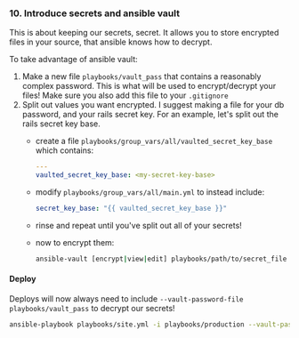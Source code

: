 ### 10. Introduce secrets and ansible vault

This is about keeping our secrets, secret. It allows you to store encrypted
files in your source, that ansible knows how to decrypt.

To take advantage of ansible vault:

1. Make a new file `playbooks/vault_pass` that contains a reasonably complex
   password. This is what will be used to encrypt/decrypt your files! Make
   sure you also add this file to your `.gitignore`
2. Split out values you want encrypted. I suggest making a file for your db
   password, and your rails secret key. For an example, let's split out the
   rails secret key base.
   - create a file `playbooks/group_vars/all/vaulted_secret_key_base` which
     contains:

     ```yml
     ---
     vaulted_secret_key_base: <my-secret-key-base>
     ```
   - modify `playbooks/group_vars/all/main.yml` to instead include:

     ```yml
     secret_key_base: "{{ vaulted_secret_key_base }}"
     ```
   - rinse and repeat until you've split out all of your secrets!
   - now to encrypt them:

     ```bash
     ansible-vault [encrypt|view|edit] playbooks/path/to/secret_file --vault-password-file playbooks/vault_pass
     ```

#### Deploy

Deploys will now always need to include
`--vault-password-file playbooks/vault_pass` to decrypt our secrets!

```bash
ansible-playbook playbooks/site.yml -i playbooks/production --vault-password-file playbooks/vault_pass -e "git_branch=step-9-plus"
```

[apt]: https://docs.ansible.com/ansible/apt_module.html
[become]: https://docs.ansible.com/ansible/become.html
[authorized_key]: https://docs.ansible.com/ansible/authorized_key_module.html
[copy]: https://docs.ansible.com/ansible/copy_module.html
[failed_when]: https://docs.ansible.com/ansible/playbooks_error_handling.html
[file]: https://docs.ansible.com/ansible/file_module.html
[handler]: https://docs.ansible.com/ansible/glossary.html#term-handlers
[lineinfile]: https://docs.ansible.com/ansible/lineinfile_module.html
[postgresql_db]: https://docs.ansible.com/ansible/postgresql_db_module.html
[postgresql_user]: https://docs.ansible.com/ansible/postgresql_user_module.html
[register]: https://docs.ansible.com/ansible/playbooks_conditionals.html#register-variables
[service]: https://docs.ansible.com/ansible/service_module.html
[ssh-key]: https://help.github.com/articles/generating-an-ssh-key/
[template]: https://docs.ansible.com/ansible/template_module.html
